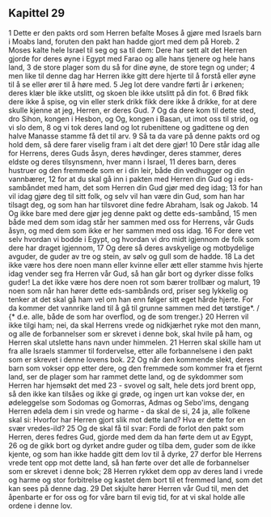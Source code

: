 ## Kapittel 29

1 Dette er den pakts ord som Herren befalte Moses å gjøre med Israels barn i Moabs land, foruten den pakt han hadde gjort med dem på Horeb.
2 Moses kalte hele Israel til seg og sa til dem: Dere har sett alt det Herren gjorde for deres øyne i Egypt med Farao og alle hans tjenere og hele hans land,
3 de store plager som du så for dine øyne, de store tegn og under;
4 men like til denne dag har Herren ikke gitt dere hjerte til å forstå eller øyne til å se eller ører til å høre med.
5 Jeg lot dere vandre førti år i ørkenen; deres klær ble ikke utslitt, og skoen ble ikke utslitt på din fot.
6 Brød fikk dere ikke å spise, og vin eller sterk drikk fikk dere ikke å drikke, for at dere skulle kjenne at jeg, Herren, er deres Gud.
7 Og da dere kom til dette sted, dro Sihon, kongen i Hesbon, og Og, kongen i Basan, ut imot oss til strid, og vi slo dem,
8 og vi tok deres land og lot rubenittene og gadittene og den halve Manasse stamme få det til arv.
9 Så ta da vare på denne pakts ord og hold dem, så dere farer viselig fram i alt det dere gjør!
10 Dere står idag alle for Herrens, deres Guds åsyn, deres høvdinger, deres stammer, deres eldste og deres tilsynsmenn, hver mann i Israel,
11 deres barn, deres hustruer og den fremmede som er i din leir, både din vedhugger og din vannbærer,
12 for at du skal gå inn i pakten med Herren din Gud og i eds-sambåndet med ham, det som Herren din Gud gjør med deg idag;
13 for han vil idag gjøre deg til sitt folk, og selv vil han være din Gud, som han har tilsagt deg, og som han har tilsvoret dine fedre Abraham, Isak og Jakob.
14 Og ikke bare med dere gjør jeg denne pakt og dette eds-sambånd,
15 men både med dem som idag står her sammen med oss for Herrens, vår Guds åsyn, og med dem som ikke er her sammen med oss idag.
16 For dere vet selv hvordan vi bodde i Egypt, og hvordan vi dro midt igjennom de folk som dere har draget igjennom,
17 Og dere så deres avskyelige og motbydelige avguder, de guder av tre og stein, av sølv og gull som de hadde.
18 La det ikke være hos dere noen mann eller kvinne eller ætt eller stamme hvis hjerte idag vender seg fra Herren vår Gud, så han går bort og dyrker disse folks guder! La det ikke være hos dere noen rot som bærer trollbær og malurt,
19 noen som når han hører dette eds-sambånds ord, priser seg lykkelig og tenker at det skal gå ham vel om han enn følger sitt eget hårde hjerte. For da kommer det vannrike land til å gå til grunne sammen med det tørstige*. / {* d.e. alle, både de som har overflod, og de som trenger.}
20 Herren vil ikke tilgi ham; nei, da skal Herrens vrede og nidkjærhet ryke mot den mann, og alle de forbannelser som er skrevet i denne bok, skal hvile på ham, og Herren skal utslette hans navn under himmelen.
21 Herren skal skille ham ut fra alle Israels stammer til fordervelse, etter alle forbannelsene i den pakt som er skrevet i denne lovens bok.
22 Og når den kommende slekt, deres barn som vokser opp etter dere, og den fremmede som kommer fra et fjernt land, ser de plager som har rammet dette land, og de sykdommer som Herren har hjemsøkt det med
23 - svovel og salt, hele dets jord brent opp, så den ikke kan tilsåes og ikke gi grøde, og ingen urt kan vokse der, en ødeleggelse som Sodomas og Gomorras, Admas og Sebo'ims, dengang Herren ødela dem i sin vrede og harme - da skal de si,
24 ja, alle folkene skal si: Hvorfor har Herren gjort slik mot dette land? Hva er dette for en svær vredes-ild?
25 Og de skal få til svar: Fordi de forlot den pakt som Herren, deres fedres Gud, gjorde med dem da han førte dem ut av Egypt,
26 og de gikk bort og dyrket andre guder og tilba dem, guder som de ikke kjente, og som han ikke hadde gitt dem lov til å dyrke,
27 derfor ble Herrens vrede tent opp mot dette land, så han førte over det alle de forbannelser som er skrevet i denne bok;
28 Herren rykket dem opp av deres land i vrede og harme og stor forbitrelse og kastet dem bort til et fremmed land, som det kan sees på denne dag.
29 Det skjulte hører Herren vår Gud til, men det åpenbarte er for oss og for våre barn til evig tid, for at vi skal holde alle ordene i denne lov.
